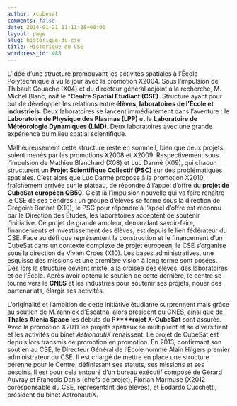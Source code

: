 ```yaml
---
author: xcubesat
comments: false
date: 2014-01-21 11:11:28+00:00
layout: page
slug: historique-du-cse
title: Historique du CSE
wordpress_id: 488
---
```


L’idée d’une structure promouvant les activités spatiales à l’École Polytechnique a vu le jour avec la promotion X2004. Sous l’impulsion de Thibault Gouache (X04) et du directeur général adjoint à la recherche, M. Michel Blanc, nait le ***Centre Spatial Étudiant (CSE)**. Structure ayant pour but de développer les relations entre **élèves, laboratoires de l’École et industriels**. Deux laboratoires se lancent immédiatement dans l’aventure : le **Laboratoire de Physique des Plasmas (LPP)** et le **Laboratoire de Météorologie Dynamiques (LMD)**. Deux laboratoires avec une grande expérience du milieu spatial scientifique.




Malheureusement cette structure reste en sommeil, bien que deux projets soient menés par les promotions X2008 et X2009. Respectivement sous l’impulsion de Mathieu Blanchard (X08) et Luc Darmé (X09), qui chacun structurent un **Projet Scientifique Collectif (PSC)** sur des problématiques spatiales. C’est alors que Luc Darmé propose à la promotion X2010, fraîchement arrivée sur le plateau, de répondre à l’appel d’offre du **projet de CubeSat européen QB50**. C’est là l’impulsion nouvelle qui va faire renaître le CSE de ses cendres : un groupe d’élèves se forme sous la direction de Grégoire Bonnat (X10), le PSC pour répondre à l’appel d’offre est reconnu par la Direction des Études, les laboratoires acceptent de soutenir l’initiative. Ce projet de grande ampleur, demandant savoir-faire, financements et investissement des élèves, est depuis le lien fédérateur du CSE. Face au défi que représentent la construction et le financement d’un CubeSat dans un contexte complexe de projet européen, le CSE s’organise sous la direction de Vivien Croes (X10). Les bases administratives, une esquisse des missions et une première vision à long terme sont posées. Dès lors la structure devient mixte, à la croisée des élèves, des laboratoires et de l’École. Après avoir obtenu le soutien de cette dernière, le centre se tourne vers le **CNES** et les industries pour soutenir ses projets, nouer des partenariats, élargir ses activités.




L’originalité et l’ambition de cette initiative étudiante surprennent mais grâce au soutien de M.Yannick d’Escatha, alors président du CNES, ainsi que de **Thalès Alenia Space** les débuts du **P****rojet X-CubeSat** sont assurés. Avec la promotion X2011 les projets spatiaux se multiplient et se diversifient et les activités du binet *AstronautiX* renaissent. Le projet de CubeSat est depuis lors transmis de promotion en promotion. En 2013, confirmant son soutien au CSE, le Directeur Général de l’École nomme Alain Hilgers premier administrateur du CSE. Il est chargé de mettre en place une structure pérenne pour le Centre, définissant ses statuts, ses missions et ses besoins. Il est pour cela entouré d’un bureau exécutif composé de Gérard Auvray et François Danis (chefs de projet), Florian Marmuse (X2012 coresponsable du CSE, représentant des élèves), et Eodardo Cucchetti, président du binet AstronautiX.
